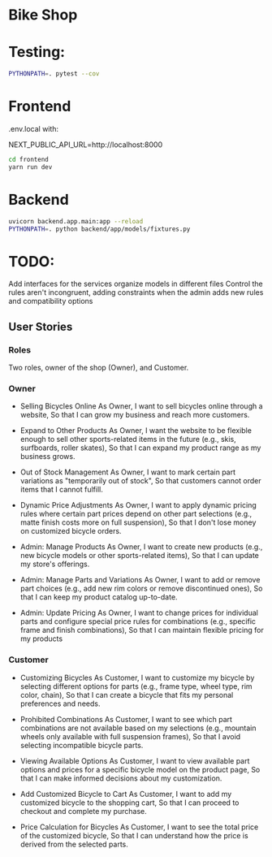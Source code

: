 # Bike Shop

# Testing:

```bash
PYTHONPATH=. pytest --cov
```

# Frontend

.env.local with:

NEXT_PUBLIC_API_URL=http://localhost:8000

```bash
cd frontend
yarn run dev
```

# Backend

```bash
uvicorn backend.app.main:app --reload
PYTHONPATH=. python backend/app/models/fixtures.py
```

# TODO:

Add interfaces for the services
organize models in different files
Control the rules aren't incongruent, adding constraints when the admin adds new rules and compatibility options

## User Stories

### Roles

Two roles, owner of the shop (Owner), and Customer.

### Owner

* Selling Bicycles Online
As Owner,
I want to sell bicycles online through a website,
So that I can grow my business and reach more customers.

* Expand to Other Products
As Owner,
I want the website to be flexible enough to sell other sports-related items in the future (e.g., skis, surfboards, roller skates),
So that I can expand my product range as my business grows.

* Out of Stock Management
As Owner,
I want to mark certain part variations as "temporarily out of stock",
So that customers cannot order items that I cannot fulfill.

* Dynamic Price Adjustments
As Owner,
I want to apply dynamic pricing rules where certain part prices depend on other part selections (e.g., matte finish costs more on full suspension),
So that I don't lose money on customized bicycle orders.

* Admin: Manage Products
As Owner,
I want to create new products (e.g., new bicycle models or other sports-related items),
So that I can update my store's offerings.

* Admin: Manage Parts and Variations
As Owner,
I want to add or remove part choices (e.g., add new rim colors or remove discontinued ones),
So that I can keep my product catalog up-to-date.

* Admin: Update Pricing
As Owner,
I want to change prices for individual parts and configure special price rules for combinations (e.g., specific frame and finish combinations),
So that I can maintain flexible pricing for my products

### Customer

* Customizing Bicycles
As Customer,
I want to customize my bicycle by selecting different options for parts (e.g., frame type, wheel type, rim color, chain),
So that I can create a bicycle that fits my personal preferences and needs.

* Prohibited Combinations
As Customer,
I want to see which part combinations are not available based on my selections (e.g., mountain wheels only available with full suspension frames),
So that I avoid selecting incompatible bicycle parts.

* Viewing Available Options
As Customer,
I want to view available part options and prices for a specific bicycle model on the product page,
So that I can make informed decisions about my customization.

* Add Customized Bicycle to Cart
As Customer,
I want to add my customized bicycle to the shopping cart,
So that I can proceed to checkout and complete my purchase.

* Price Calculation for Bicycles
As Customer,
I want to see the total price of the customized bicycle,
So that I can understand how the price is derived from the selected parts.
